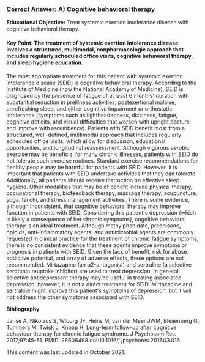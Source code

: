 
### Correct Answer: A) Cognitive behavioral therapy 

**Educational Objective:** Treat systemic exertion intolerance disease with cognitive behavioral therapy.

#### **Key Point:** The treatment of systemic exertion intolerance disease involves a structured, multimodal, nonpharmacologic approach that includes regularly scheduled office visits, cognitive behavioral therapy, and sleep hygiene education.

The most appropriate treatment for this patient with systemic exertion intolerance disease (SEID) is cognitive behavioral therapy. According to the Institute of Medicine (now the National Academy of Medicine), SEID is diagnosed by the presence of fatigue of at least 6 months' duration with substantial reduction in preillness activities, postexertional malaise, unrefreshing sleep, and either cognitive impairment or orthostatic intolerance (symptoms such as lightheadedness, dizziness, fatigue, cognitive deficits, and visual difficulties that worsen with upright posture and improve with recumbency). Patients with SEID benefit most from a structured, well-defined, multimodal approach that includes regularly scheduled office visits, which allow for discussion, educational opportunities, and longitudinal reassessment. Although vigorous aerobic exercise may be beneficial for many chronic illnesses, patients with SEID do not tolerate such exercise routines. Standard exercise recommendations for healthy people may be harmful for patients with SEID. However, it is important that patients with SEID undertake activities that they can tolerate. Additionally, all patients should receive instruction on effective sleep hygiene. Other modalities that may be of benefit include physical therapy, occupational therapy, biofeedback therapy, massage therapy, acupuncture, yoga, tai chi, and stress management activities. There is some evidence, although inconsistent, that cognitive behavioral therapy may improve function in patients with SEID. Considering this patient's depression (which is likely a consequence of her chronic symptoms), cognitive behavioral therapy is an ideal treatment.
Although methylphenidate, prednisone, opioids, anti-inflammatory agents, and antimicrobial agents are commonly requested in clinical practice for the treatment of chronic fatigue symptoms, there is no consistent evidence that these agents improve symptoms or prognosis in patients with SEID. Given the lack of benefit, risk for abuse, addictive potential, and array of adverse effects, these options are not recommended.
Mirtazapine (an α2-antagonist) and sertraline (a selective serotonin reuptake inhibitor) are used to treat depression. In general, selective antidepressant therapy may be useful in treating associated depression; however, it is not a direct treatment for SEID. Mirtazapine and sertraline might improve this patient's symptoms of depression, but it will not address the other symptoms associated with SEID.

**Bibliography**

Janse A, Nikolaus S, Wiborg JF, Heins M, van der Meer JWM, Bleijenberg G, Tummers M, Twisk J, Knoop H. Long-term follow-up after cognitive behaviour therapy for chronic fatigue syndrome. J Psychosom Res. 2017;97:45-51. PMID: 28606498 doi:10.1016/j.jpsychores.2017.03.016

This content was last updated in October 2021.